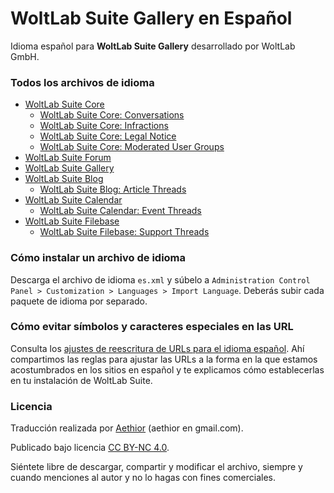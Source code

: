 # WoltLab Suite Gallery en Español
Idioma español para **WoltLab Suite Gallery** desarrollado por WoltLab GmbH.

### Todos los archivos de idioma
* [WoltLab Suite Core](https://github.com/woltlab-suite-es/es.woltlab.wcf)
    * [WoltLab Suite Core: Conversations](https://github.com/woltlab-suite-es/es.woltlab.wcf.conversation)
    * [WoltLab Suite Core: Infractions](https://github.com/woltlab-suite-es/es.woltlab.wcf.infraction)
    * [WoltLab Suite Core: Legal Notice](https://github.com/woltlab-suite-es/es.woltlab.wcf.legalNotice)
    * [WoltLab Suite Core: Moderated User Groups](https://github.com/woltlab-suite-es/es.woltlab.wcf.moderatedUserGroup)
* [WoltLab Suite Forum](https://github.com/woltlab-suite-es/es.woltlab.wbb)
* [WoltLab Suite Gallery](https://github.com/woltlab-suite-es/es.woltlab.gallery)
* [WoltLab Suite Blog](https://github.com/woltlab-suite-es/es.woltlab.blog)
    * [WoltLab Suite Blog: Article Threads](https://github.com/woltlab-suite-es/es.woltlab.blog.entryThread)
* [WoltLab Suite Calendar](https://github.com/woltlab-suite-es/es.woltlab.calendar)
    * [WoltLab Suite Calendar: Event Threads](https://github.com/woltlab-suite-es/es.woltlab.calendar.eventThread)
* [WoltLab Suite Filebase](https://github.com/woltlab-suite-es/es.woltlab.filebase)
    * [WoltLab Suite Filebase: Support Threads](https://github.com/woltlab-suite-es/es.woltlab.filebase.supportThread)

### Cómo instalar un archivo de idioma
Descarga el archivo de idioma `es.xml` y súbelo a `Administration Control Panel > Customization > Languages > Import Language`.
Deberás subir cada paquete de idioma por separado.

### Cómo evitar símbolos y caracteres especiales en las URL
Consulta los [ajustes de reescritura de URLs para el idioma español](https://github.com/woltlab-suite-es/es.woltlab.wcf/issues/14). Ahí compartimos las reglas para ajustar las URLs a la forma en la que estamos acostumbrados en los sitios en español y te explicamos cómo establecerlas en tu instalación de WoltLab Suite.

### Licencia
Traducción realizada por [Aethior](https://github.com/aethior) (aethior en gmail.com).

Publicado bajo licencia [CC BY-NC 4.0](https://creativecommons.org/licenses/by-nc/4.0/).

Siéntete libre de descargar, compartir y modificar el archivo, siempre y cuando menciones al autor y no lo hagas con fines comerciales.
